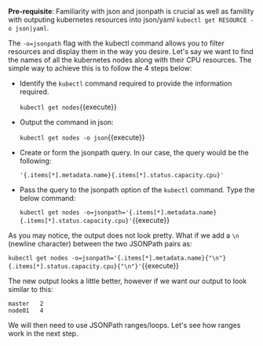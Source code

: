 **Pre-requisite**: Familiarity with json and jsonpath is crucial as well as famility with outputing kubernetes resources into json/yaml `kubectl get RESOURCE -o json|yaml`.

The `-o=jsonpath` flag with the kubectl command allows you to filter resources and display them in the way you desire.
Let's say we want to find the names of all the kubernetes nodes along with their CPU resources. The simple way to achieve this is to follow the 4 steps below:

  - Identify the `kubectl` command required to provide the information required.

      `kubectl get nodes`{{execute}}

  - Output the command in json:

      `kubectl get nodes -o json`{{execute}}

  - Create or form the jsonpath query. In our case, the query would be the following:

     `'{.items[*].metadata.name}{.items[*].status.capacity.cpu}'`

  - Pass the query to the jsonpath option of the `kubectl` command. Type the below command:

     `kubectl get nodes -o=jsonpath='{.items[*].metadata.name} {.items[*].status.capacity.cpu}'`{{execute}}

As you may notice, the output does not look pretty. What if we add a `\n` (newline character) between the two JSONPath pairs as:

  `kubectl get nodes -o=jsonpath='{.items[*].metadata.name}{"\n"}{.items[*].status.capacity.cpu}{"\n"}'`{{execute}}

The new output looks a little better, however if we want our output to look similar to this:

```
master   2
node01   4
```

We will then need to use JSONPath ranges/loops. Let's see how ranges work in the next step.
